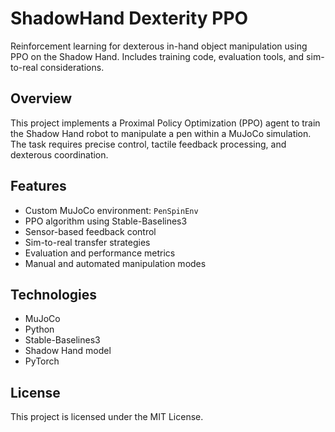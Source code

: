 # ShadowHand Dexterity PPO

Reinforcement learning for dexterous in-hand object manipulation using PPO on the Shadow Hand. Includes training code, evaluation tools, and sim-to-real considerations.

## Overview
This project implements a Proximal Policy Optimization (PPO) agent to train the Shadow Hand robot to manipulate a pen within a MuJoCo simulation. The task requires precise control, tactile feedback processing, and dexterous coordination.

## Features
- Custom MuJoCo environment: `PenSpinEnv`
- PPO algorithm using Stable-Baselines3
- Sensor-based feedback control
- Sim-to-real transfer strategies
- Evaluation and performance metrics
- Manual and automated manipulation modes

## Technologies
- MuJoCo
- Python
- Stable-Baselines3
- Shadow Hand model
- PyTorch

## License
This project is licensed under the MIT License.
